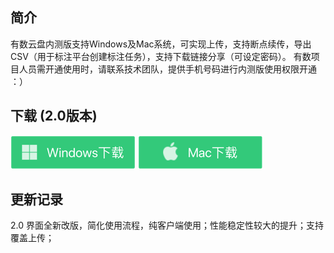 ## 简介

有数云盘内测版支持Windows及Mac系统，可实现上传，支持断点续传，导出CSV（用于标注平台创建标注任务），支持下载链接分享（可设定密码）。
有数项目人员需开通使用时，请联系技术团队，提供手机号码进行内测版使用权限开通 ：）

## 下载  (2.0版本)

[![](./images/windows.png)](http://ysdm.saasv.com/pan/581242/download/youshu_pan_win_setup_2.0.exe?e=1634971605&token=zWgdjdRsH7WGyRTkxjc31KVUk1X8EoyE9qStHqaU:NSIARcil052VDvbNTpjjF-b19p4=)
[![](./images/mac.png)](http://ysdm.saasv.com/pan/581242/download/youshu_pan_mac_2.0.dmg?e=1634971582&token=zWgdjdRsH7WGyRTkxjc31KVUk1X8EoyE9qStHqaU:hTL0WHsCD98VfAadax-g6jazImM=)

## 更新记录

2.0 界面全新改版，简化使用流程，纯客户端使用；性能稳定性较大的提升；支持覆盖上传；
